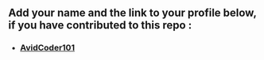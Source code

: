 ## Add your name and the link to your profile below, if you have contributed to this repo :

- ### [AvidCoder101](https://github.com/AvidCoder101)
